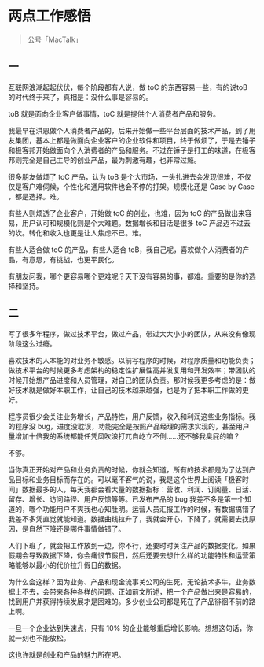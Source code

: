 # 两点工作感悟
> 公号「MacTalk」
## 一

互联网浪潮起起伏伏，每个阶段都有人说，做 toC 的东西容易一些，有的说toB 的时代终于来了，真相是：没什么事是容易的。

toB 就是面向企业客户做事情，toC 就是提供个人消费者产品和服务。

我最早在洪恩做个人消费者产品的，后来开始做一些平台层面的技术产品，到了用友集团，基本上都是做面向企业客户的企业软件和项目，终于做烦了，于是去锤子和极客邦开始做面向个人消费者的产品和服务。不过在锤子是打工的味道，在极客邦则完全是自己主导的创业产品，最为刺激有趣，也非常过瘾。

很多朋友做烦了 toC 产品，认为 toB 是个大市场，一头扎进去会发现很难，不仅仅是客户难伺候，个性化和通用软件也会不停的打架。规模化还是 Case by Case ，都是选择。难。

有些人则烦透了企业客户，开始做 toC 的创业，也难，因为 toC 的产品做出来容易，用户认可和规模化则是个大难题。数据增长和日活是很多 toC 产品迈不过去的坎。转化和收入也更是让人焦虑不已。难。

有些人适合做 toC 的产品，有些人适合 toB，我自己呢，喜欢做个人消费者的产品，有意思，有挑战，也更平民化。

有朋友问我，哪个更容易哪个更难呢？天下没有容易的事，都难。重要的是你的选择和坚持。

## 二

写了很多年程序，做过技术平台，做过产品，带过大大小小的团队，从来没有像现阶段这么过瘾。

喜欢技术的人本能的对业务不敏感。以前写程序的时候，对程序质量和功能负责；做技术平台的时候更多考虑架构的稳定性扩展性高并发复用和开发效率；带团队的时候开始想产品进度和人员管理，对自己的团队负责。那时候我更多考虑的是：做好技术就是做好本职工作，让自己的技术越来越强，也是为了把本职工作做的更好。

程序员很少会关注业务增长，产品特性，用户反馈，收入和利润这些业务指标。我的程序没 bug，进度没耽误，功能完全是按照产品经理的需求实现的，甚至用户量增加十倍我的系统都能任凭风吹浪打兀自屹立不倒……还不够我臭屁的嘛？

不够。

当你真正开始对产品和业务负责的时候，你就会知道，所有的技术都是为了达到产品目标和业务目标而存在的。可以毫不客气的说，我是这个世界上阅读「极客时间」数据最多的人，每天我都会看大量的数据指标：营收、利润、订阅量、日活、留存、增长、访问路径、用户反馈等等。已发布产品的 bug 我差不多是第一个知道的，哪个功能用户不爽我也心知肚明。运营人员汇报工作的时候，有数据搞错了我差不多凭直觉就能知道。数据曲线拉升了，我就会开心，下降了，就需要去找原因，是自然下降还是哪件事情做错了。

人们下班了，就会把工作放到一边，你不行，还要时时关注产品的数据变化。如果假期会导致数据下降，你会痛恨节假日，然后还要去想什么样的功能特性和运营策略能够以最小的代价拉升假日的数据。

为什么会这样？因为业务、产品和现金流事关公司的生死，无论技术多牛，业务数据上不去，会带来各种各样的问题。正如前文所述，把一个产品做出来是容易的，找到用户并获得持续发展才是困难的。多少创业公司都是死在了产品徘徊不前的路上啊。

一旦一个企业达到失速点，只有 10% 的企业能够重启增长影响。想想这句话，你就一刻也不能放松。

这也许就是创业和产品的魅力所在吧。